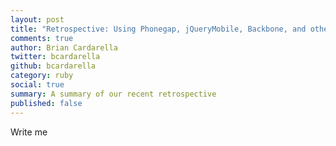 ```yaml
---
layout: post
title: "Retrospective: Using Phonegap, jQueryMobile, Backbone, and other thoughts"
comments: true
author: Brian Cardarella
twitter: bcardarella
github: bcardarella
category: ruby
social: true
summary: A summary of our recent retrospective
published: false
---
```


Write me

